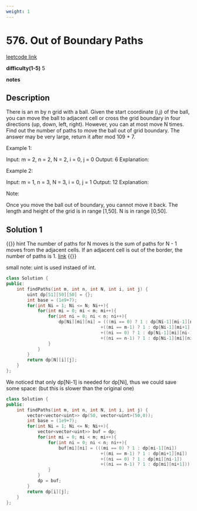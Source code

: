 ```yaml
---
weight: 1
---
```


# 576. Out of Boundary Paths

[leetcode link](https://leetcode.com/problems/out-of-boundary-paths/)

**difficulty(1-5)** 
5

**notes**   


## Description


There is an m by n grid with a ball. Given the start coordinate (i,j) of the ball, you can move the ball to adjacent cell or cross the grid boundary in four directions (up, down, left, right). However, you can at most move N times. Find out the number of paths to move the ball out of grid boundary. The answer may be very large, return it after mod 109 + 7.

 

Example 1:

Input: m = 2, n = 2, N = 2, i = 0, j = 0
Output: 6
Explanation:

Example 2:

Input: m = 1, n = 3, N = 3, i = 0, j = 1
Output: 12
Explanation:

 

Note:

Once you move the ball out of boundary, you cannot move it back.
The length and height of the grid is in range [1,50].
N is in range [0,50].


## Solution 1
{{<hint info>}} hint
The number of paths for N moves is the sum of paths for N - 1 moves from the adjacent cells. If an adjacent cell is out of the border, the number of paths is 1.
[link](https://leetcode.com/problems/out-of-boundary-paths/discuss/102966/C%2B%2B-6-lines-DP-O(N-*-m-*-n)-6-ms)
{{</hint>}}

small note: uint is used instaed of int.

```c++
class Solution {
public:
    int findPaths(int m, int n, int N, int i, int j) {
        uint dp[51][50][50] = {};
        int base = (1e9+7);
        for(int Ni = 1; Ni <= N; Ni++){
            for(int mi = 0; mi < m; mi++){
                for(int ni = 0; ni < n; ni++){
                    dp[Ni][mi][ni] = (((mi == 0) ? 1 : dp[Ni-1][mi-1][ni])
                                    +((mi == m-1) ? 1 : dp[Ni-1][mi+1][ni])
                                    +((ni == 0) ? 1 : dp[Ni-1][mi][ni-1])
                                    +((ni == n-1) ? 1 : dp[Ni-1][mi][ni+1])) %base;
                }
            }
        }
        return dp[N][i][j];
    }
};
```

We noticed that only dp[Ni-1] is needed for dp[Ni], thus we could save some space:
(but this is slower than the original one)

```c++
class Solution {
public:
    int findPaths(int m, int n, int N, int i, int j) {
        vector<vector<uint>> dp(50, vector<uint>(50,0));
        int base = (1e9+7);
        for(int Ni = 1; Ni <= N; Ni++){
            vector<vector<uint>> buf = dp;
            for(int mi = 0; mi < m; mi++){
                for(int ni = 0; ni < n; ni++){
                    buf[mi][ni] = (((mi == 0) ? 1 : dp[mi-1][ni])
                                    +((mi == m-1) ? 1 : dp[mi+1][ni])
                                    +((ni == 0) ? 1 : dp[mi][ni-1])
                                    +((ni == n-1) ? 1 : dp[mi][ni+1])) %base;
                }
            }
            dp = buf;
        }
        return dp[i][j];
    }
};
```
